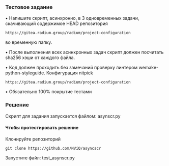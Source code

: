 ### Тестовое задание

• Напишите скрипт, асинхронно, в 3 одновременных задачи, скачивающий содержимое HEAD репозитория
  ```
  https://gitea.radium.group/radium/project-configuration
  ``` 
  во временную папку.
  
• После выполнения всех асинхронных задач скрипт должен посчитать sha256 хэши от каждого файла.

• Код должен проходить без замечаний проверку линтером wemake-python-styleguide. Конфигурация nitpick
  ```
  https://gitea.radium.group/radium/project-configuration
  ``` 
  
• Обязательно 100% покрытие тестами

### Решение

Скрипт для задания запускается файлом: asynscr.py

#### Чтобы протестировать решение

Клонируйте репозиторий

```
git clone https://github.com/NViQ/asyncscr
```

Запустите файл: test_asynscr.py
